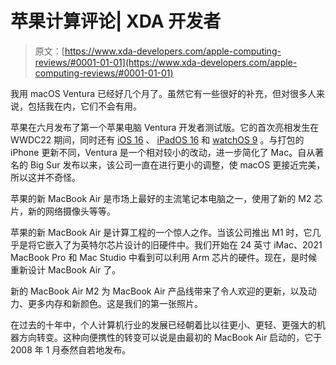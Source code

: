 # 苹果计算评论| XDA 开发者

> 原文：[https://www.xda-developers.com/apple-computing-reviews/#0001-01-01](https://www.xda-developers.com/apple-computing-reviews/#0001-01-01)

[](/macos-ventura-review/)

我用 macOS Ventura 已经好几个月了。虽然它有一些很好的补充，但对很多人来说，包括我在内，它们不会有用。

苹果在六月发布了第一个苹果电脑 Ventura 开发者测试版。它的首次亮相发生在 WWDC22 期间，同时还有 [iOS 16](http://xda-developers.com/ios-16) 、 [iPadOS 16](http://xda-developers.com/ipados-16) 和 [watchOS 9](http://xda-developers.com/watchos-9) 。与打包的 iPhone 更新不同，Ventura 是一个相对较小的改动，进一步简化了 Mac。自从著名的 Big Sur 发布以来，该公司一直在进行更小的调整，使 macOS 更接近完美，所以这并不奇怪。

[](/macbook-air-m2-2022-review/)

苹果的新 MacBook Air 是市场上最好的主流笔记本电脑之一，使用了新的 M2 芯片，新的网络摄像头等等。

苹果的新 MacBook Air 是计算工程的一个惊人之作。当该公司推出 M1 时，它几乎是将它嵌入了为英特尔芯片设计的旧硬件中。我们开始在 24 英寸 iMac、2021 MacBook Pro 和 Mac Studio 中看到可以利用 Arm 芯片的硬件。现在，是时候重新设计 MacBook Air 了。

[](/apple-macbook-air-m2-first-look/)

新的 MacBook Air M2 为 MacBook Air 产品线带来了令人欢迎的更新，以及动力、更多内存和新颜色。这是我们的第一张照片。

在过去的十年中，个人计算机行业的发展已经朝着比以往更小、更轻、更强大的机器方向转变。这种向便携性的转变可以说是由最初的 MacBook Air 启动的，它于 2008 年 1 月泰然自若地发布。